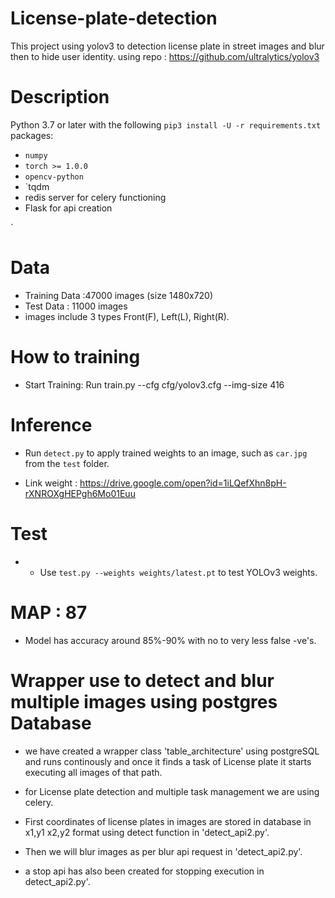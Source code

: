 # License-plate-detection
This project using yolov3  to detection license plate in street images and blur then to hide user identity.
using repo : https://github.com/ultralytics/yolov3

# Description 
Python 3.7 or later with the following `pip3 install -U -r requirements.txt` packages:

- `numpy`
- `torch >= 1.0.0`
- `opencv-python`
- `tqdm
-  redis server for celery functioning
-  Flask for api creation 

`
# Data
- Training Data :47000 images (size 1480x720) 
- Test Data :  11000 images
- images include 3 types Front(F), Left(L), Right(R).
 
# How to training 
- Start Training: Run train.py --cfg cfg/yolov3.cfg --img-size 416

# Inference 
- Run `detect.py` to apply trained weights to an image, such as `car.jpg` from the `test` folder.

- Link weight  : https://drive.google.com/open?id=1iLQefXhn8pH-rXNROXgHEPgh6Mo01Euu


# Test
- - Use `test.py --weights weights/latest.pt` to test YOLOv3 weights.

# MAP : 87
- Model has accuracy around 85%-90%  with no to very less false -ve's.  



# Wrapper use to detect and blur multiple images using postgres Database 

- we have created a wrapper class 'table_architecture' using postgreSQL and runs continously and once it finds a task of License plate it starts executing all images of that path.

- for License plate detection and multiple task management we are using celery.

- First coordinates of license plates in images are stored in database in x1,y1  x2,y2 format using detect function in 'detect_api2.py'.

- Then we will blur images as per blur api request in 'detect_api2.py'.

- a stop api has also been created for stopping execution in detect_api2.py'. 



